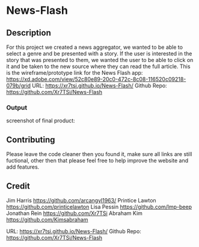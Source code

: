 # News-Flash

## Description
For this project we created a news aggregator, we wanted to be able to select a genre and be presented with a story. If the user is interested in the story that was presented to them, we wanted the user to be able to click on it and be taken to the new source where they can read the full article.
This is the wireframe/prototype link for the News Flash app: https://xd.adobe.com/view/52c80e89-20c0-472c-8c08-116520c09218-079b/grid
URL: https://xr7tsi.github.io/News-Flash/
Github Repo: https://github.com/Xr7TSi/News-Flash

### Output
screenshot of final product:

## Contributing
Please leave the code cleaner then you found it, make sure all links are still fuctional, other then that please feel free to help improve the website and add features.

## Credit
Jim Harris
https://github.com/arcangyl1963/
Printice Lawton
https://github.com/printicelawton
Lisa Pessin
https://github.com/lmp-beep
Jonathan Rein
https://github.com/Xr7TSi
Abraham Kim
https://github.com/Kimsabraham

URL: https://xr7tsi.github.io/News-Flash/
Github Repo: https://github.com/Xr7TSi/News-Flash

